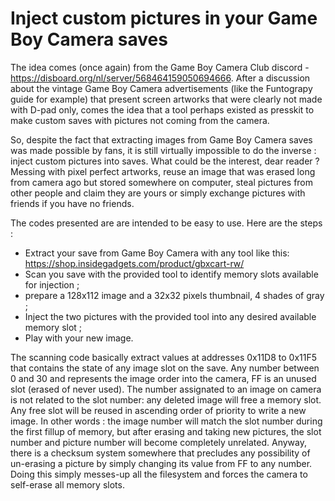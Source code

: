 # Inject custom pictures in your Game Boy Camera saves

The idea comes (once again) from the Game Boy Camera Club discord - https://disboard.org/nl/server/568464159050694666. 
After a discussion about the vintage Game Boy Camera advertisements (like the Funtograpy guide for example) that present screen artworks that were clearly not made with D-pad only, comes the idea that a tool perhaps existed as presskit to make custom saves with pictures not coming from the camera.

So, despite the fact that extracting images from Game Boy Camera saves was made possible by fans, it is still virtually impossible to do the inverse : inject custom pictures into saves. What could be the interest, dear reader ? Messing with pixel perfect artworks, reuse an image that was erased long from camera ago but stored somewhere on computer, steal pictures from other people and claim they are yours or simply exchange pictures with friends if you have no friends.

The codes presented are are intended to be easy to use. Here are the steps :
- Extract your save from Game Boy Camera with any tool like this: https://shop.insidegadgets.com/product/gbxcart-rw/
- Scan you save with the provided tool to identify memory slots available for injection ;
- prepare a 128x112 image and a 32x32 pixels thumbnail, 4 shades of gray ;  
- Inject the two pictures with the provided tool into any desired available memory slot ;
- Play with your new image.

The scanning code basically extract values at addresses 0x11D8 to 0x11F5 that contains the state of any image slot on the save. Any number between 0 and 30 and represents the image order into the camera, FF is an unused slot (erased of never used). The number assignated to an image on camera is not related to the slot number: any deleted image will free a memory slot. Any free slot will be reused in ascending order of priority to write a new image. In other words : the image number will match the slot number during the first fillup of memory, but after erasing and taking new pictures, the slot number and picture number will become completely unrelated. 
Anyway, there is a checksum system somewhere that precludes any possibility of un-erasing a picture by simply changing its value from FF to any number. Doing this simply messes-up all the filesystem and forces the camera to self-erase all memory slots. 
